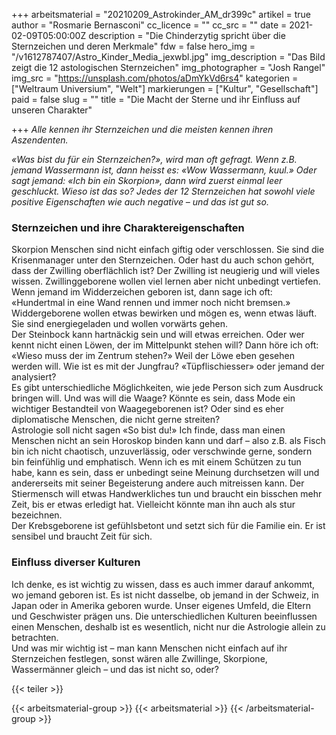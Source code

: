 +++
arbeitsmaterial = "20210209_Astrokinder_AM_dr399c"
artikel = true
author = "Rosmarie Bernasconi"
cc_licence = ""
cc_src = ""
date = 2021-02-09T05:00:00Z
description = "Die Chinderzytig spricht über die Sternzeichen und deren Merkmale"
fdw = false
hero_img = "/v1612787407/Astro_Kinder_Media_jexwbl.jpg"
img_description = "Das Bild zeigt die 12 astologischen Sternzeichen"
img_photographer = "Josh Rangel"
img_src = "https://unsplash.com/photos/aDmYkVd6rs4"
kategorien = ["Weltraum Universium", "Welt"]
markierungen = ["Kultur", "Gesellschaft"]
paid = false
slug = ""
title = "Die Macht der Sterne und ihr Einfluss auf unseren Charakter"

+++
_Alle kennen ihr Sternzeichen und die meisten kennen ihren Aszendenten._

_«Was bist du für ein Sternzeichen?», wird man oft gefragt. Wenn z.B. jemand Wassermann ist, dann heisst es: «Wow Wassermann, kuul.» Oder sagt jemand: «Ich bin ein Skorpion», dann wird zuerst einmal leer geschluckt. Wieso ist das so? Jedes der 12 Sternzeichen hat sowohl viele positive Eigenschaften wie auch negative – und das ist gut so._

### Sternzeichen und ihre Charaktereigenschaften

Skorpion Menschen sind nicht einfach giftig oder verschlossen. Sie sind die Krisenmanager unter den Sternzeichen. Oder hast du auch schon gehört, dass der Zwilling oberflächlich ist? Der Zwilling ist neugierig und will vieles wissen. Zwillinggeborene wollen viel lernen aber nicht unbedingt vertiefen. Wenn jemand im Widderzeichen geboren ist, dann sage ich oft: «Hundertmal in eine Wand rennen und immer noch nicht bremsen.» Widdergeborene wollen etwas bewirken und mögen es, wenn etwas läuft. Sie sind energiegeladen und wollen vorwärts gehen.  
Der Steinbock kann hartnäckig sein und will etwas erreichen. Oder wer kennt nicht einen Löwen, der im Mittelpunkt stehen will? Dann höre ich oft: «Wieso muss der im Zentrum stehen?» Weil der Löwe eben gesehen werden will. Wie ist es mit der Jungfrau? «Tüpflischiesser» oder jemand der analysiert?  
Es gibt unterschiedliche Möglichkeiten, wie jede Person sich zum Ausdruck bringen will. Und was will die Waage? Könnte es sein, dass Mode ein wichtiger Bestandteil von Waagegeborenen ist? Oder sind es eher diplomatische Menschen, die nicht gerne streiten?  
Astrologie soll nicht sagen «So bist du!» Ich finde, dass man einen Menschen nicht an sein Horoskop binden kann und darf – also z.B. als Fisch bin ich nicht chaotisch, unzuverlässig, oder verschwinde gerne, sondern bin feinfühlig und emphatisch. Wenn ich es mit einem Schützen zu tun habe, kann es sein, dass er unbedingt seine Meinung durchsetzen will und andererseits mit seiner Begeisterung andere auch mitreissen kann. Der Stiermensch will etwas Handwerkliches tun und braucht ein bisschen mehr Zeit, bis er etwas erledigt hat. Vielleicht könnte man ihn auch als stur bezeichnen.  
Der Krebsgeborene ist gefühlsbetont und setzt sich für die Familie ein. Er ist sensibel und braucht Zeit für sich.

### Einfluss diverser Kulturen

Ich denke, es ist wichtig zu wissen, dass es auch immer darauf ankommt, wo jemand geboren ist. Es ist nicht dasselbe, ob jemand in der Schweiz, in Japan oder in Amerika geboren wurde. Unser eigenes Umfeld, die Eltern und Geschwister prägen uns. Die unterschiedlichen Kulturen beeinflussen einen Menschen, deshalb ist es wesentlich, nicht nur die Astrologie allein zu betrachten.  
Und was mir wichtig ist – man kann Menschen nicht einfach auf ihr Sternzeichen festlegen, sonst wären alle Zwillinge, Skorpione, Wassermänner gleich – und das ist nicht so, oder?

{{< teiler >}}

{{< arbeitsmaterial-group >}}
{{< arbeitsmaterial >}}
{{< /arbeitsmaterial-group >}}